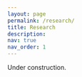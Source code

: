 ```yaml
---
layout: page
permalink: /research/
title: Research
description: 
nav: true
nav_order: 1
---
```


Under construction.
